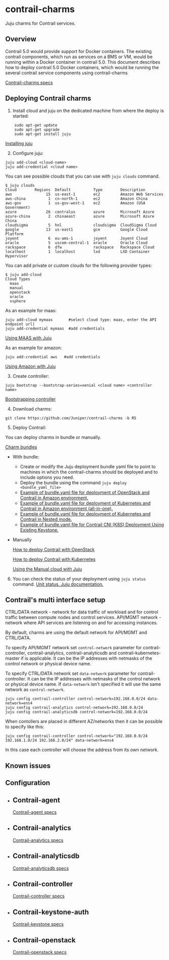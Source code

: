 # contrail-charms
Juju charms for Contrail services.

Overview
--------

Contrail 5.0 would provide support for Docker containers. The existing contrail components, which run as services on a BMS or VM, would be running within a Docker container in contrail 5.0.
This document describes how to deploy contrail 5.0 Docker containers, which would be running the several contrail service components using contrail-charms

[Contrail-charms specs](specs/contrail-charms.md)

Deploying Contrail charms
-------------------------

1. Install cloud and juju on the dedicated machine from where the deploy is started:
```
    sudo apt-get update
    sudo apt-get upgrade
    sudo apt-get install juju
```
[Installing juju](https://docs.jujucharms.com/2.4/en/getting-started)

2. Configure juju:
```
juju add-cloud <cloud-name>
juju add-credential <cloud name>
```

You can see possible clouds that you can use with `juju clouds` command.
```
$ juju clouds
Cloud        Regions  Default          Type        Description
aws               15  us-east-1        ec2         Amazon Web Services
aws-china          1  cn-north-1       ec2         Amazon China
aws-gov            1  us-gov-west-1    ec2         Amazon (USA Government)
azure             26  centralus        azure       Microsoft Azure
azure-china        2  chinaeast        azure       Microsoft Azure China
cloudsigma         5  hnl              cloudsigma  CloudSigma Cloud
google            13  us-east1         gce         Google Cloud Platform
joyent             6  eu-ams-1         joyent      Joyent Cloud
oracle             5  uscom-central-1  oracle      Oracle Cloud
rackspace          6  dfw              rackspace   Rackspace Cloud
localhost          1  localhost        lxd         LXD Container Hypervisor
```

You can add private or custom clouds for the following provider types:
```
$ juju add-cloud
Cloud Types
  maas
  manual
  openstack
  oracle
  vsphere
```

As an example for maas:
```
juju add-cloud mymaas       #select cloud type: maas, enter the API endpoint url)
juju add-credential mymaas  #add credentials
```

[Using MAAS with Juju](https://docs.jujucharms.com/2.4/en/clouds-maas)

As an example for amazon:
```
juju add-credential aws   #add credentials
```

[Using Amazon with Juju](https://docs.jujucharms.com/2.4/en/help-aws)

3. Create controller:
```
juju bootstrap --bootstrap-series=xenial <cloud name> <controller name>
```
[Bootstrapping controller](https://docs.jujucharms.com/2.4/en/controllers-creating)

4. Download charms:
```
git clone https://github.com/Juniper/contrail-charms -b R5
```

5. Deploy Contrail:

  You can deploy charms in bundle or manually.

  [Charm bundles](https://docs.jujucharms.com/2.4/en/charms-bundles)

- With bundle:
    - Create or modify the Juju deployment bundle yaml file to point to machines in which the contrail-charms should be deployed and to include options you need.
    - Deploy the bundle using the command `juju deploy <bundle_yaml_file>`
    - [Example of bundle.yaml file for deployment of OpenStack and Contrail in Amazon environment.](examples/contrail-docker-bundle-ha.yaml)
    - [Example of bundle.yaml file for deployment of Kubernetes and Contrail in Amazon environment (all-in-one).](examples/contrail-docker-bundle-k8s-aio.yaml)
    - [Example of bundle.yaml file for deployment of Kubernetes and Contrail in Nested mode.](examples/contrail-bundle-k8s-nested-mode.yaml)
    - [Example of bundle.yaml file for Contrail CNI (K8S) Deployment Using Existing Keystone.](examples/contrail-bundle-k8s-openstack.yaml)

- Manually

    [How to deploy Contrail with OpenStack](./manual-deploy.md)

    [How to deploy Contrail with Kubernetes](./manual-deploy-kubernetes.md)

    [Using the Manual cloud with Juju](https://docs.jujucharms.com/2.4/en/clouds-manual)

6. You can check the status of your deployment using `juju status` command.
[Unit status. Juju documentation.](https://docs.jujucharms.com/2.4/en/reference-status)


Contrail's multi interface setup
--------------------------------
CTRL/DATA network - network for data traffic of workload and for control traffic between compute nodes and control services.
API/MGMT network - network where API services are listening on and for accessing instances.

By default, charms are using the default network for API/MGMT and CTRL/DATA.

To specify API/MGMT network set `control-network` parameter for contrail-controller, contrail-analytics, contrail-analyticsdb and contrail-kubernetes-master if is applicable. It can be the IP addresses with netmasks of the control network or physical device name.

To specify CTRL/DATA network set `data-network` parameter for contrail-controller. It can be the IP addresses with netmasks of the control network or physical device name. If `data-network` isn't specified it will use the same network as `control-network`.

```
juju config contrail-controller control-network=192.168.0.0/24 data-network=ens4
juju config contrail-analytics control-network=192.168.0.0/24
juju config contrail-analyticsdb control-network=192.168.0.0/24
```

When contollers are placed in different AZ/networks then it can be possible to specify like this:

```
juju config contrail-controller control-network="192.168.0.0/24 192.168.1.0/24 192.168.2.0/24" data-network=ens4
```

In this case each controller will choose the address from its own network.


Known issues
------------


Configuration
-------------

- ## Contrail-agent
    [Contrail-agent specs](contrail-agent/README.md)

- ## Contrail-analytics
    [Contrail-analytics specs](contrail-analytics/README.md)

- ## Contrail-analyticsdb
    [Contrail-analyticsdb specs](contrail-analyticsdb/README.md)

- ## Contrail-controller
    [Contrail-controller specs](contrail-controller/README.md)

- ## Contrail-keystone-auth
    [Contrail-keystone specs](contrail-keystone/README.md)

- ## Contrail-openstack
    [Contrail-openstack specs](contrail-openstack/README.md)
